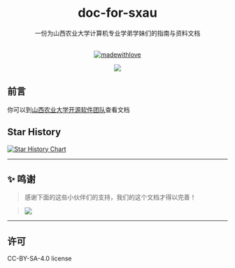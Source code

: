 <div align="center">
  <h1>doc-for-sxau</h1>
一份为山西农业大学计算机专业学弟学妹们的指南与资料文档<br><br>
 
[![madewithlove](https://forthebadge.com/images/badges/built-with-love.svg)](https://github.com/meowrain/doc-for-sxau)

  <img src="https://counter.seku.su/cmoe?name=meowrain&theme=r34" /><br>
</div>


## 前言
你可以到[山西农业大学开源软件团队](https://meowrain.github.io/doc-for-sxau/)查看文档
## Star History

[![Star History Chart](https://api.star-history.com/svg?repos=meowrain/doc-for-sxau&type=Date)](https://star-history.com/#meowrain/doc-for-sxau&Date)

---

## ✨ 鸣谢
> 感谢下面的这些小伙伴们的支持，我们的这个文档才得以完善！

> <a href="https://github.com/meowrain/doc-for-sxau/graphs/contributors">
> <img src="https://contrib.rocks/image?repo=meowrain/doc-for-sxau" />
> </a>

---

## 许可
CC-BY-SA-4.0 license

